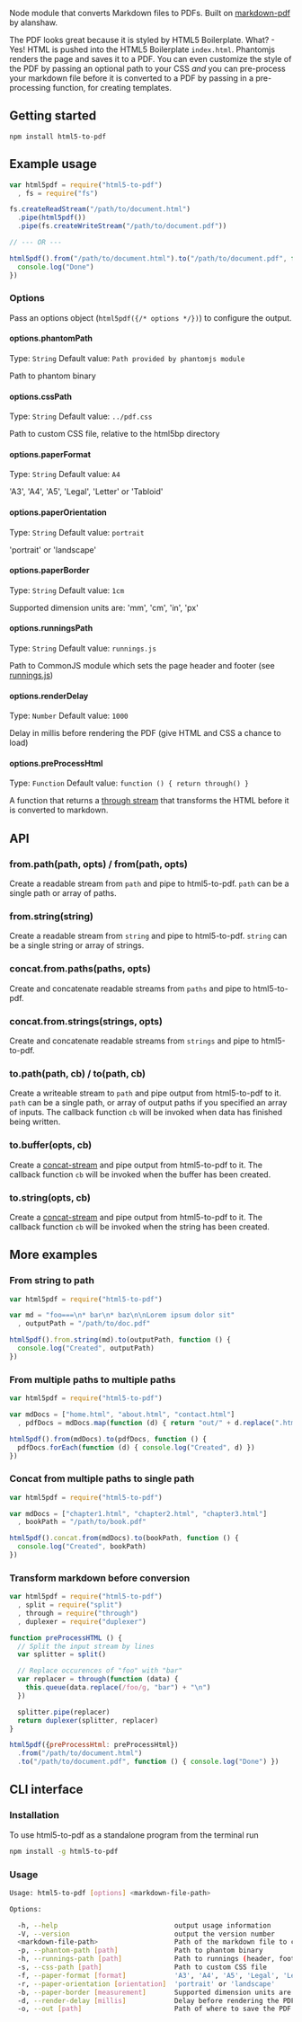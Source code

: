 Node module that converts Markdown files to PDFs. Built on [markdown-pdf](https://www.npmjs.org/package/markdown-pdf) by alanshaw.

The PDF looks great because it is styled by HTML5 Boilerplate. What? - Yes! HTML is pushed into the HTML5 Boilerplate `index.html`. Phantomjs renders the page and saves it to a PDF. You can even customize the style of the PDF by passing an optional path to your CSS _and_ you can pre-process your markdown file before it is converted to a PDF by passing in a pre-processing function, for creating templates.

Getting started
---

    npm install html5-to-pdf

Example usage
---

```javascript
var html5pdf = require("html5-to-pdf")
  , fs = require("fs")

fs.createReadStream("/path/to/document.html")
  .pipe(html5pdf())
  .pipe(fs.createWriteStream("/path/to/document.pdf"))

// --- OR ---

html5pdf().from("/path/to/document.html").to("/path/to/document.pdf", function () {
  console.log("Done")
})
```

### Options

Pass an options object (`html5pdf({/* options */})`) to configure the output.

#### options.phantomPath
Type: `String`
Default value: `Path provided by phantomjs module`

Path to phantom binary

#### options.cssPath
Type: `String`
Default value: `../pdf.css`

Path to custom CSS file, relative to the html5bp directory

#### options.paperFormat
Type: `String`
Default value: `A4`

'A3', 'A4', 'A5', 'Legal', 'Letter' or 'Tabloid'

#### options.paperOrientation
Type: `String`
Default value: `portrait`

'portrait' or 'landscape'

#### options.paperBorder
Type: `String`
Default value: `1cm`

Supported dimension units are: 'mm', 'cm', 'in', 'px'

#### options.runningsPath
Type: `String`
Default value: `runnings.js`

Path to CommonJS module which sets the page header and footer (see [runnings.js](lib/runnings.js))

#### options.renderDelay
Type: `Number`
Default value: `1000`

Delay in millis before rendering the PDF (give HTML and CSS a chance to load)

#### options.preProcessHtml
Type: `Function`
Default value: `function () { return through() }`

A function that returns a [through stream](https://npmjs.org/package/through) that transforms the HTML before it is converted to markdown.

API
---

### from.path(path, opts) / from(path, opts)

Create a readable stream from `path` and pipe to html5-to-pdf. `path` can be a single path or array of paths.

### from.string(string)

Create a readable stream from `string` and pipe to html5-to-pdf. `string` can be a single string or array of strings.

### concat.from.paths(paths, opts)

Create and concatenate readable streams from `paths` and pipe to html5-to-pdf.

### concat.from.strings(strings, opts)

Create and concatenate readable streams from `strings` and pipe to html5-to-pdf.

### to.path(path, cb) / to(path, cb)

Create a writeable stream to `path` and pipe output from html5-to-pdf to it. `path` can be a single path, or array of output paths if you specified an array of inputs. The callback function `cb` will be invoked when data has finished being written.

### to.buffer(opts, cb)

Create a [concat-stream](https://npmjs.org/package/concat-stream) and pipe output from html5-to-pdf to it. The callback function `cb` will be invoked when the buffer has been created.

### to.string(opts, cb)

Create a [concat-stream](https://npmjs.org/package/concat-stream) and pipe output from html5-to-pdf to it. The callback function `cb` will be invoked when the string has been created.

More examples
---

### From string to path

```javascript
var html5pdf = require("html5-to-pdf")

var md = "foo===\n* bar\n* baz\n\nLorem ipsum dolor sit"
  , outputPath = "/path/to/doc.pdf"

html5pdf().from.string(md).to(outputPath, function () {
  console.log("Created", outputPath)
})
```

### From multiple paths to multiple paths

```javascript
var html5pdf = require("html5-to-pdf")

var mdDocs = ["home.html", "about.html", "contact.html"]
  , pdfDocs = mdDocs.map(function (d) { return "out/" + d.replace(".html", ".pdf") })

html5pdf().from(mdDocs).to(pdfDocs, function () {
  pdfDocs.forEach(function (d) { console.log("Created", d) })
})
```

### Concat from multiple paths to single path

```javascript
var html5pdf = require("html5-to-pdf")

var mdDocs = ["chapter1.html", "chapter2.html", "chapter3.html"]
  , bookPath = "/path/to/book.pdf"

html5pdf().concat.from(mdDocs).to(bookPath, function () {
  console.log("Created", bookPath)
})
```

### Transform markdown before conversion

```javascript
var html5pdf = require("html5-to-pdf")
  , split = require("split")
  , through = require("through")
  , duplexer = require("duplexer")

function preProcessHTML () {
  // Split the input stream by lines
  var splitter = split()

  // Replace occurences of "foo" with "bar"
  var replacer = through(function (data) {
    this.queue(data.replace(/foo/g, "bar") + "\n")
  })

  splitter.pipe(replacer)
  return duplexer(splitter, replacer)
}

html5pdf({preProcessHtml: preProcessHtml})
  .from("/path/to/document.html")
  .to("/path/to/document.pdf", function () { console.log("Done") })
```

CLI interface
---

### Installation

To use html5-to-pdf as a standalone program from the terminal run

```sh
npm install -g html5-to-pdf
```

### Usage

```sh
Usage: html5-to-pdf [options] <markdown-file-path>

Options:

  -h, --help                             output usage information
  -V, --version                          output the version number
  <markdown-file-path>                   Path of the markdown file to convert
  -p, --phantom-path [path]              Path to phantom binary
  -h, --runnings-path [path]             Path to runnings (header, footer)
  -s, --css-path [path]                  Path to custom CSS file
  -f, --paper-format [format]            'A3', 'A4', 'A5', 'Legal', 'Letter' or 'Tabloid'
  -r, --paper-orientation [orientation]  'portrait' or 'landscape'
  -b, --paper-border [measurement]       Supported dimension units are: 'mm', 'cm', 'in', 'px'
  -d, --render-delay [millis]            Delay before rendering the PDF (give HTML and CSS a chance to load)
  -o, --out [path]                       Path of where to save the PDF
```
